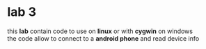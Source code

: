 # lab 3  
this **lab** contain code to use on **linux** or with **cygwin** on windows  
the code allow to connect to a **android phone** and read device info  
